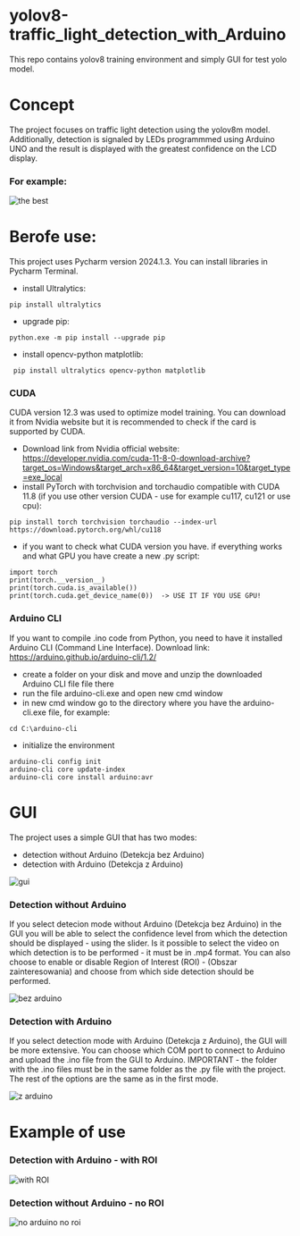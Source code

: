 # yolov8-traffic_light_detection_with_Arduino
This repo contains yolov8 training environment and simply GUI for test yolo model.

# Concept
The project focuses on traffic light detection using the yolov8m model. Additionally, detection is signaled by LEDs programmmed using Arduino UNO and the result is displayed with the greatest confidence on the LCD display.

### For example:

![the best](https://github.com/user-attachments/assets/274b2cc0-87b3-408b-b57f-40fdf30a38c9)



# Berofe use:
This project uses Pycharm version 2024.1.3. You can install libraries in Pycharm Terminal.

- install Ultralytics:
```
pip install ultralytics
```
- upgrade pip:
```
python.exe -m pip install --upgrade pip
```
- install opencv-python matplotlib:
```
 pip install ultralytics opencv-python matplotlib  
```
### CUDA 
CUDA version 12.3 was used to optimize model training. You can download it from Nvidia website but it is recommended to check if the card is supported by CUDA. 
- Download link from Nvidia official website: https://developer.nvidia.com/cuda-11-8-0-download-archive?target_os=Windows&target_arch=x86_64&target_version=10&target_type=exe_local  
- install PyTorch with torchvision and torchaudio compatible with CUDA 11.8 (if you use other version CUDA - use for example cu117, cu121 or use cpu):
```
pip install torch torchvision torchaudio --index-url https://download.pytorch.org/whl/cu118
```
- if you want to check what CUDA version you have. if everything works and what GPU you have create a new .py script:
```
import torch
print(torch.__version__)
print(torch.cuda.is_available())
print(torch.cuda.get_device_name(0))  -> USE IT IF YOU USE GPU!
```
### Arduino CLI
If you want to compile .ino code from Python, you need to have it installed Arduino CLI (Command Line Interface). Download link: https://arduino.github.io/arduino-cli/1.2/ 
- create a folder on your disk and move and unzip the downloaded Arduino CLI file file there
- run the file arduino-cli.exe and open new cmd window
- in new cmd window go to the directory where you have the arduino-cli.exe file, for example:
```
cd C:\arduino-cli
```
- initialize the environment
```
arduino-cli config init
arduino-cli core update-index
arduino-cli core install arduino:avr  
```

# GUI
The project uses a simple GUI that has two modes:
- detection without Arduino (Detekcja bez Arduino)
- detection with Arduino (Detekcja z Arduino)
  
 ![gui](https://github.com/user-attachments/assets/247f15d0-801a-4eae-9e98-0df015fe4b5a)
### Detection without Arduino
If you select detecion mode without Arduino (Detekcja bez Arduino) in the GUI you will be able to select the confidence level from which the detection should be displayed - using the slider. 
Is it possible to select the video on which detection is to be performed - it must be in .mp4 format. You can also choose to enable or disable Region of Interest (ROI) - (Obszar zainteresowania) and choose from which side detection should be performed.

![bez arduino](https://github.com/user-attachments/assets/ef29dd1c-85cd-486f-865a-a5e0a245759d)

### Detection with Arduino
If you select detection mode with Arduino (Detekcja z Arduino), the GUI will be more extensive. You can choose which COM port to connect to Arduino and upload the .ino file from the GUI to Arduino. IMPORTANT - the folder with the .ino files must be in the same folder as the .py file with the project. The rest of the options are the same as in the first mode.

![z arduino](https://github.com/user-attachments/assets/45b45723-3544-4056-9cd9-c87b8a683dee)

# Example of use 
### Detection with Arduino - with ROI

![with ROI](https://github.com/user-attachments/assets/0a890017-97ef-4d6b-a025-6c4b3475fd88)

### Detection without Arduino - no ROI

![no arduino no roi](https://github.com/user-attachments/assets/dfec7237-a687-4062-9c23-bd2b70cc0d3e)

